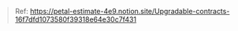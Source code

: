 > Ref: https://petal-estimate-4e9.notion.site/Upgradable-contracts-16f7dfd1073580f39318e64e30c7f431


